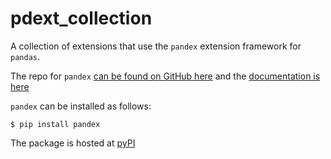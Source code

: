 # pdext_collection
A collection of extensions that use the `pandex` extension framework for `pandas`.

The repo for `pandex` [can be found on GitHub here](https://github.com/connectedblue/pdext) and the [documentation is here](https://pandex.readthedocs.io/en/stable/index.html)

`pandex` can be installed as follows:

```
$ pip install pandex
```

The package is hosted at [pyPI](https://pypi.org/project/pandex/)
